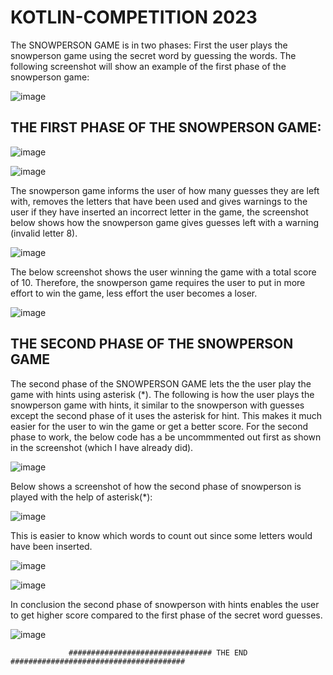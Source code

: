   # KOTLIN-COMPETITION 2023

The SNOWPERSON GAME is in two phases:
First the user plays the snowperson game using the secret word by guessing the words. The following screenshot will show an example of the first phase of the snowperson game:

![image](https://user-images.githubusercontent.com/121839880/212193596-38626503-d798-4106-a538-6355b5e3c026.png)


  ## THE FIRST PHASE OF THE SNOWPERSON GAME:


![image](https://user-images.githubusercontent.com/121839880/212193917-021d2457-a31f-4e30-a229-63606c305424.png)



![image](https://user-images.githubusercontent.com/121839880/212194042-466a6228-f1d3-41fd-a146-93cf333e8efc.png)


The snowperson game informs the user of how many guesses they are left with, removes the letters that have been used and gives warnings to the user if they have inserted an incorrect letter in the game, the screenshot below shows how the snowperson game gives guesses left with a warning (invalid letter 8).

![image](https://user-images.githubusercontent.com/121839880/212194859-00c0c8c3-a70c-40fd-8ffb-8619e950b3bc.png)


The below screenshot shows the user winning the game with a total score of 10. Therefore, the snowperson game requires the user to put in more effort to win the game, less effort the user becomes a loser.


![image](https://user-images.githubusercontent.com/121839880/212195808-2c0364ec-6b2e-4501-90ba-b951c2483197.png)


## THE SECOND PHASE OF THE SNOWPERSON GAME 

The second phase of the SNOWPERSON GAME lets the the user play the game with hints using asterisk (*). The following is how the user plays the snowperson game with hints, it similar to the snowperson with guesses except the second phase of it uses the asterisk for hint. This makes it much easier for the user to win the game or get a better score. For the second phase to work, the below code has a be uncommmented out first as shown in the screenshot (which l have already did).

![image](https://user-images.githubusercontent.com/121839880/212197089-c9c862a0-a5ec-4586-b9fb-bf82bc80f573.png)

Below shows a screenshot of how the second phase of snowperson is played with the help of asterisk(*):

![image](https://user-images.githubusercontent.com/121839880/212197703-4245aac1-b757-4aaa-b7f4-f4657ba0f65b.png)


This is easier to know which words to count out since some letters would have been inserted.

![image](https://user-images.githubusercontent.com/121839880/212198041-700a4807-dede-49d6-8362-3e70adac9a9e.png)


![image](https://user-images.githubusercontent.com/121839880/212198210-896b8505-2bf4-4fbd-80a1-65253ef7ab36.png)

 In conclusion the second phase of snowperson with hints enables the user to get higher score compared to the first phase of the secret word guesses.
 
 ![image](https://user-images.githubusercontent.com/121839880/212198515-e96a25e6-26a4-41d7-8d78-8a7822e72508.png)


                 ################################ THE END #######################################





